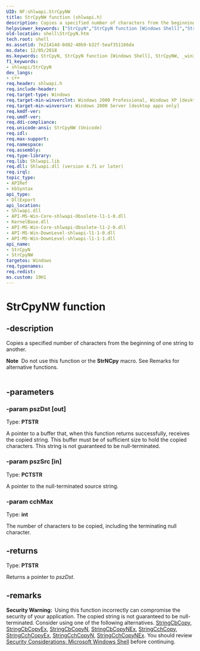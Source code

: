 ```yaml
---
UID: NF:shlwapi.StrCpyNW
title: StrCpyNW function (shlwapi.h)
description: Copies a specified number of characters from the beginning of one string to another.Note  Do not use this function or the StrNCpy macro.helpviewer_keywords: ["StrCpyN","StrCpyN function [Windows Shell]","StrCpyNW","_win32_StrCpyN","shell.StrCpyN","shlwapi/StrCpyN","shlwapi/StrCpyNW"]
old-location: shell\StrCpyN.htm
tech.root: shell
ms.assetid: 7e21414d-0d82-40b9-b32f-5eaf351166da
ms.date: 12/05/2018
ms.keywords: StrCpyN, StrCpyN function [Windows Shell], StrCpyNW, _win32_StrCpyN, shell.StrCpyN, shlwapi/StrCpyN, shlwapi/StrCpyNW
f1_keywords:
- shlwapi/StrCpyN
dev_langs:
- c++
req.header: shlwapi.h
req.include-header: 
req.target-type: Windows
req.target-min-winverclnt: Windows 2000 Professional, Windows XP [desktop apps only]
req.target-min-winversvr: Windows 2000 Server [desktop apps only]
req.kmdf-ver: 
req.umdf-ver: 
req.ddi-compliance: 
req.unicode-ansi: StrCpyNW (Unicode)
req.idl: 
req.max-support: 
req.namespace: 
req.assembly: 
req.type-library: 
req.lib: Shlwapi.lib
req.dll: Shlwapi.dll (version 4.71 or later)
req.irql: 
topic_type:
- APIRef
- kbSyntax
api_type:
- DllExport
api_location:
- Shlwapi.dll
- API-MS-Win-Core-shlwapi-Obsolete-l1-1-0.dll
- KernelBase.dll
- API-MS-Win-Core-shlwapi-Obsolete-l1-2-0.dll
- API-MS-Win-DownLevel-shlwapi-l1-1-0.dll
- API-MS-Win-DownLevel-shlwapi-l1-1-1.dll
api_name:
- StrCpyN
- StrCpyNW
targetos: Windows
req.typenames: 
req.redist: 
ms.custom: 19H1
---
```


# StrCpyNW function


## -description


Copies a specified number of characters from the beginning of one string to another.
<div class="alert"><b>Note</b>  Do not use this function or the <b>StrNCpy</b> macro. See Remarks for alternative functions.</div><div> </div>

## -parameters




### -param pszDst [out]

Type: <b>PTSTR</b>

A pointer to a buffer that, when this function returns successfully, receives the copied string. This buffer must be of sufficient size to hold the copied characters. This string is not guaranteed to be null-terminated.


### -param pszSrc [in]

Type: <b>PCTSTR</b>

A pointer to the null-terminated source string.


### -param cchMax

Type: <b>int</b>

The number of characters to be copied, including the terminating null character.


## -returns



Type: <b>PTSTR</b>

Returns a pointer to <i>pszDst</i>.




## -remarks



<b>Security Warning:  </b>Using this function incorrectly can compromise the security of your application. The copied string is not guaranteed to be null-terminated.  Consider using one of the following alternatives. <a href="https://docs.microsoft.com/windows/desktop/api/strsafe/nf-strsafe-stringcbcopya">StringCbCopy</a>, <a href="https://docs.microsoft.com/windows/desktop/api/strsafe/nf-strsafe-stringcbcopyexa">StringCbCopyEx</a>, <a href="https://docs.microsoft.com/windows/desktop/api/strsafe/nf-strsafe-stringcbcopyna">StringCbCopyN</a>, <a href="https://docs.microsoft.com/windows/desktop/api/strsafe/nf-strsafe-stringcbcopynexa">StringCbCopyNEx</a>, <a href="https://docs.microsoft.com/windows/desktop/api/strsafe/nf-strsafe-stringcchcopya">StringCchCopy</a>, <a href="https://docs.microsoft.com/windows/desktop/api/strsafe/nf-strsafe-stringcchcopyexa">StringCchCopyEx</a>, <a href="https://docs.microsoft.com/windows/desktop/api/strsafe/nf-strsafe-stringcchcopyna">StringCchCopyN</a>, <a href="https://docs.microsoft.com/windows/desktop/api/strsafe/nf-strsafe-stringcchcopynexa">StringCchCopyNEx</a>. You should review <a href="https://docs.microsoft.com/windows/desktop/shell/sec-shell">Security Considerations: Microsoft Windows Shell</a> before continuing.



